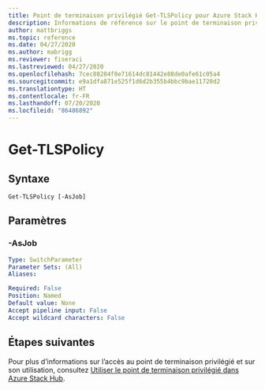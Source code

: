 ```yaml
---
title: Point de terminaison privilégié Get-TLSPolicy pour Azure Stack Hub
description: Informations de référence sur le point de terminaison privilégié Azure Stack PowerShell - Get-TLSPolicy
author: mattbriggs
ms.topic: reference
ms.date: 04/27/2020
ms.author: mabrigg
ms.reviewer: fiseraci
ms.lastreviewed: 04/27/2020
ms.openlocfilehash: 7cec88284f8e71614dc81442e88de0afe61c05a4
ms.sourcegitcommit: e9a1dfa871e525f1d6d2b355b4bbc9bae11720d2
ms.translationtype: HT
ms.contentlocale: fr-FR
ms.lasthandoff: 07/20/2020
ms.locfileid: "86486892"
---
```

# <a name="get-tlspolicy"></a>Get-TLSPolicy

## <a name="syntax"></a>Syntaxe

```
Get-TLSPolicy [-AsJob]
```

## <a name="parameters"></a>Paramètres

### <a name="-asjob"></a>-AsJob


```yaml
Type: SwitchParameter
Parameter Sets: (All)
Aliases:

Required: False
Position: Named
Default value: None
Accept pipeline input: False
Accept wildcard characters: False
```

## <a name="next-steps"></a>Étapes suivantes

Pour plus d’informations sur l’accès au point de terminaison privilégié et sur son utilisation, consultez [Utiliser le point de terminaison privilégié dans Azure Stack Hub](../../operator/azure-stack-privileged-endpoint.md).

